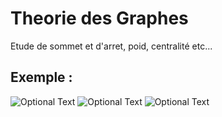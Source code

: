 # Theorie des Graphes

Etude de sommet et d'arret, poid, centralité etc...

## Exemple :

![Optional Text](../main/AppScreenshot/1.png)
![Optional Text](../main/AppScreenshot/2.png)
![Optional Text](../main/AppScreenshot/3.png)
